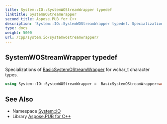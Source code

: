 ```yaml
---
title: System::IO::SystemWOStreamWrapper typedef
linktitle: SystemWOStreamWrapper
second_title: Aspose.PUB for C++
description: 'System::IO::SystemWOStreamWrapper typedef. Specializations of BasicSystemOStreamWrapper for wchar_t character types in C++.'
type: docs
weight: 5000
url: /cpp/system.io/systemwostreamwrapper/
---
```

## SystemWOStreamWrapper typedef


Specializations of [BasicSystemOStreamWrapper](../basicsystemostreamwrapper/) for wchar_t character types.

```cpp
using System::IO::SystemWOStreamWrapper =  BasicSystemOStreamWrapper<wchar_t, std::char_traits<wchar_t>>
```

## See Also

* Namespace [System::IO](../)
* Library [Aspose.PUB for C++](../../)
